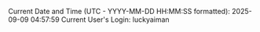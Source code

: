 Current Date and Time (UTC - YYYY-MM-DD HH:MM:SS formatted): 2025-09-09 04:57:59
Current User's Login: luckyaiman
